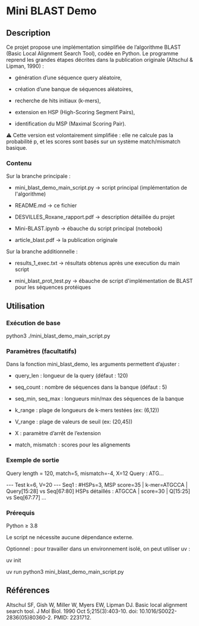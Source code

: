# Mini BLAST Demo

## Description

Ce projet propose une implémentation simplifiée de l’algorithme BLAST (Basic Local Alignment Search Tool), codée en Python.
Le programme reprend les grandes étapes décrites dans la publication originale (Altschul & Lipman, 1990) :

- génération d’une séquence query aléatoire,

- création d’une banque de séquences aléatoires,

- recherche de hits initiaux (k-mers),

- extension en HSP (High-Scoring Segment Pairs),

- identification du MSP (Maximal Scoring Pair).

⚠️ Cette version est volontairement simplifiée : elle ne calcule pas la probabilité p, et les scores sont basés sur un système match/mismatch basique.

### Contenu

Sur la branche principale : 

- mini_blast_demo_main_script.py → script principal (implémentation de l'algorithme)

- README.md → ce fichier 

- DESVILLES_Roxane_rapport.pdf → description détaillée du projet  

- Mini-BLAST.ipynb → ébauche du script principal (notebook)

- article_blast.pdf → la publication originale


Sur la branche additionnelle :

- results_1_exec.txt → résultats obtenus après une execution du main script

- mini_blast_prot_test.py → ébauche de script d'implémentation de BLAST pour les séquences protéiques


## Utilisation 

### Exécution de base

python3 ./mini_blast_demo_main_script.py

### Paramètres (facultatifs)

Dans la fonction mini_blast_demo, les arguments permettent d’ajuster :

- query_len : longueur de la query (défaut : 120)

- seq_count : nombre de séquences dans la banque (défaut : 5)

- seq_min, seq_max : longueurs min/max des séquences de la banque

- k_range : plage de longueurs de k-mers testées (ex: (6,12))

- V_range : plage de valeurs de seuil (ex: (20,45))

- X : paramètre d’arrêt de l’extension

- match, mismatch : scores pour les alignements


### Exemple de sortie

Query length = 120, match=5, mismatch=-4, X=12
Query : ATG...

--- Test k=6, V=20 ---
Seq1 : #HSPs=3, MSP score=35 | k-mer=ATGCCA | Query[15:28] vs Seq[67:80]
  HSPs détaillés :
    ATGCCA | score=30 | Q[15:25] vs Seq[67:77]
    ...


### Prérequis

Python ≥ 3.8

Le script ne nécessite aucune dépendance externe.

Optionnel : pour travailler dans un environnement isolé, on peut utiliser uv : 

uv init

uv run python3 mini_blast_demo_main_script.py


## Références

Altschul SF, Gish W, Miller W, Myers EW, Lipman DJ. Basic local alignment search tool. J Mol Biol. 1990 Oct 5;215(3):403-10. doi: 10.1016/S0022-2836(05)80360-2. PMID: 2231712.



